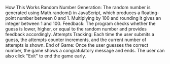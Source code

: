  How This Works
Random Number Generation: The random number is generated using Math.random() in JavaScript, which produces a floating-point number between 0 and 1. Multiplying by 100 and rounding it gives an integer between 1 and 100.
Feedback: The program checks whether the guess is lower, higher, or equal to the random number and provides feedback accordingly.
Attempts Tracking: Each time the user submits a guess, the attempts counter increments, and the current number of attempts is shown.
End of Game: Once the user guesses the correct number, the game shows a congratulatory message and ends. The user can also click "Exit" to end the game early.
